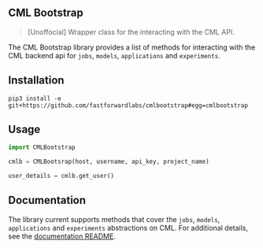 ## CML Bootstrap

> [Unoffocial] Wrapper class for the interacting with the CML API.

The CML Bootstrap library provides a list of methods for interacting with the CML backend api for `jobs`, `models`, `applications` and `experiments`.

## Installation

```shell
pip3 install -e git+https://github.com/fastforwardlabs/cmlbootstrap#egg=cmlbootstrap
```

## Usage

```python
import CMLBootstrap

cmlb = CMLBootsrap(host, username, api_key, project_name)

user_details = cmlb.get_user()

```

## Documentation

The library current supports methods that cover the `jobs`, `models`, `applications` and `experiments` abstractions on CML. For additional details, see the [documentation README](docs).





